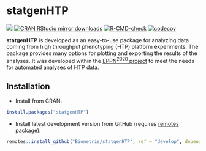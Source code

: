 
<!-- README.md is generated from README.Rmd. Please edit that file -->

# statgenHTP

[![](https://www.r-pkg.org/badges/version/statgenHTP)](https://www.r-pkg.org/pkg/statgenHTP)
[![CRAN RStudio mirror
downloads](https://cranlogs.r-pkg.org/badges/statgenHTP)](https://www.r-pkg.org/pkg/statgenHTP)
[![R-CMD-check](https://github.com/Biometris/statgenHTP/workflows/R-CMD-check/badge.svg)](https://github.com/Biometris/statgenHTP/actions?workflow=R-CMD-check)
[![codecov](https://codecov.io/gh/Biometris/statgenHTP/branch/master/graph/badge.svg)](https://codecov.io/gh/Biometris/statgenHTP)

**statgenHTP** is developed as an easy-to-use package for analyzing data
coming from high throughput phenotyping (HTP) platform experiments. The
package provides many options for plotting and exporting the results of
the analyses. It was developed within the [EPPN<sup>2020</sup>
project](https://eppn2020.plant-phenotyping.eu/) to meet the needs for
automated analyses of HTP data.

## Installation

  - Install from CRAN:

<!-- end list -->

``` r
install.packages("statgenHTP")
```

  - Install latest development version from GitHub (requires
    [remotes](https://github.com/r-lib/remotes) package):

<!-- end list -->

``` r
remotes::install_github("Biometris/statgenHTP", ref = "develop", dependencies = TRUE)
```
